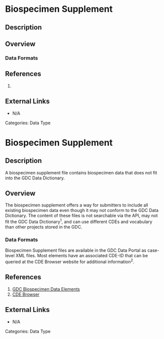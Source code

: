 # Biospecimen Supplement #
## Description ##
## Overview ##
### Data Formats ###
## References ##
1.

## External Links ##
* N/A

Categories: Data Type


# Biospecimen Supplement #

## Description ##

A biospecimen supplement file contains biospecimen data that does not fit into the GDC Data Dictionary.

## Overview ##

The biospecimen supplement offers a way for submitters to include all existing biospecimen data even though it may not conform to the GDC Data Dictionary. The content of these files is not searchable via the API, may not fit the GDC Data Dictionary<sup>1</sup>, and can use different CDEs and vocabulary than other projects stored in the GDC.  

### Data Formats ###

Biospecimen Supplement files are available in the GDC Data Portal as case-level XML files. Most elements have an associated CDE-ID that can be queried at the CDE Browser website for additional information<sup>2</sup>.  

## References ##
1. [GDC Biospecimen Data Elements](https://gdc.cancer.gov/about-data/data-harmonization-and-generation/biospecimen-data-harmonization)
2. [CDE Browser](https://cadsr.cancer.gov/onedata/Home.jsp)

## External Links ##
* N/A

Categories: Data Type
